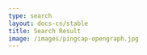 ```yaml
---
type: search
layout: docs-cn/stable
title: Search Result
image: /images/pingcap-opengraph.jpg
---
```

